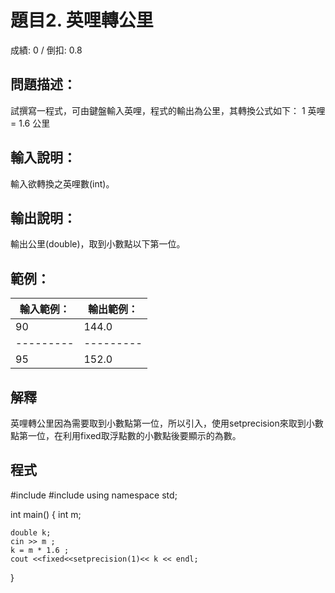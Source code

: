# 題目2. 英哩轉公里
成績: 0 / 倒扣: 0.8
## 問題描述：
試撰寫一程式，可由鍵盤輸入英哩，程式的輸出為公里，其轉換公式如下：
1 英哩= 1.6 公里

## 輸入說明：
輸入欲轉換之英哩數(int)。

## 輸出說明：
輸出公里(double)，取到小數點以下第一位。

## 範例：
|輸入範例：|輸出範例：|
|---------|---------|
|90       |144.0    |
|---------|---------|
|95       |152.0    |


## 解釋
英哩轉公里因為需要取到小數點第一位，所以引入<iomanip>，使用setprecision來取到小數點第一位，在利用fixed取浮點數的小數點後要顯示的為數。

## 程式
#include <iostream>
#include <iomanip>
using namespace std;

int main()
{
    int m;

    double k;
    cin >> m ;
    k = m * 1.6 ;
    cout <<fixed<<setprecision(1)<< k << endl;

}